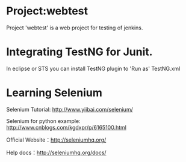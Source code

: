 # Project:webtest
Project 'webtest' is a web project  for testing of jenkins.

# Integrating TestNG for Junit.
In eclipse or STS you can install TestNG plugin to 'Run as' TestNG.xml

# Learning Selenium
Selenium Tutorial: http://www.yiibai.com/selenium/

Selenium for python example: http://www.cnblogs.com/kgdxpr/p/6165100.html

Official Website：http://seleniumhq.org/

Help docs：http://seleniumhq.org/docs/
